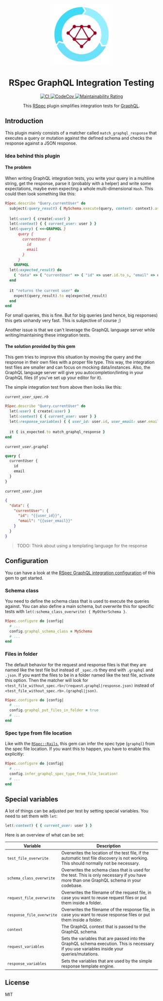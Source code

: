 <p align="center">
  <img src="logo.png" width="200" \>
</p>

<h1 align="center">RSpec GraphQL Integration Testing</h1>

<p align="center">
  <a href="https://github.com/peterfication/rspec-graphql-integration/actions?query=branch%3Amain+">
    <img alt="CI" src="https://github.com/peterfication/rspec-graphql-integration/actions/workflows/ci.yml/badge.svg" \>
  </a>
  <a href="https://codecov.io/gh/peterfication/rspec-graphql-integration">
    <img alt="CodeCov" src="https://codecov.io/gh/peterfication/rspec-graphql-integration/branch/main/graph/badge.svg?token=V5HKH4C2BA" \>
  </a>
  <a href="https://sonarcloud.io/summary/new_code?id=peterfication_rspec-graphql-integration">
    <img alt="Maintainability Rating" src="https://sonarcloud.io/api/project_badges/measure?project=peterfication_rspec-graphql-integration&metric=sqale_rating" \>
  </a>
</p>

<p align="center">
  This <a href="https://rspec.info/">RSpec</a> plugin simplifies integration tests for <a href="https://graphql-ruby.org/">GraphQL</a>.
</p>

## Introduction

This plugin mainly consists of a matcher called `match_graphql_response` that executes a query or mutation against the defined schema and checks the response against a JSON response.

### Idea behind this plugin

#### The problem

When writing GraphQL integration tests, you write your query in a multiline string, get the response, parse it (probably with a helper) and write some expectations, maybe even expecting a whole multi-dimensional `Hash`. This could then look something like this:

```ruby
RSpec.describe "Query.currentUser" do
  subject(:query_result) { MySchema.execute(query, context: context).as_json }

  let(:user) { create(:user) }
  let(:context) { { current_user: user } }
  let(:query) { <<~GRAPHQL }
      query {
        currentUser {
          id
          email
        }
      }
    GRAPHQL
  let(:expected_result) do
    { "data" => { "currentUser" => { "id" => user.id.to_s, "email" => user.email } } }.as_json
  end

  it "returns the current user" do
    expect(query_result).to eq(expected_result)
  end
end
```

For small queries, this is fine. But for big queries (and hence, big responses) this gets unhandy very fast. This is subjective of course ;)

Another issue is that we can't leverage the GraphQL language server while writing/maintaining these integration tests.

#### The solution provided by this gem

This gem tries to improve this situation by moving the query and the response in their own files with a proper file type. This way, the integration test files are smaller and can focus on mocking data/instances. Also, the GraphQL language server will give you autocompletion/linting in your GraphQL files (if you've set up your editor for it).

The simple integration test from above then looks like this:

_`current_user_spec.rb`_

```ruby
RSpec.describe "Query.currentUser" do
  let(:user) { create(:user) }
  let(:context) { { current_user: user } }
  let(:response_variables) { { user_id: user.id, user_email: user.email } }

  it { is_expected.to match_graphql_response }
end
```

_`current_user.graphql`_

```graphql
query {
  currentUser {
    id
    email
  }
}
```

_`current_user.json`_

```json
{
  "data": {
    "currentUser": {
      "id": "{{user_id}}",
      "email": "{{user_email}}"
    }
  }
}
```

> TODO: Think about using a templating language for the response

## Configuration

You can have a look at the [RSpec GraphQL integration configuration](spec/support/graphql_integration.rb) of this gem to get started.

### Schema class

You need to define the schema class that is used to execute the queries against. You can also define a main schema, but overwrite this for specific tests with `let(:schema_class_overwrite) { MyOtherSchema }`.

```ruby
RSpec.configure do |config|
  # ...
  config.graphql_schema_class = MySchema
  # ...
end
```

### Files in folder

The default behavior for the request and response files is that they are named like the test file but instead of `_spec.rb` they end with `.graphql` and `.json`. If you want the files to be in a folder named like the test file, activate this option. Then the matcher will look for `<test_file_without_spec.rb>/(request.graphql|response.json)` instead of `<test_file_without_spec.rb>.(graphql|json)`.

```ruby
RSpec.configure do |config|
  # ...
  config.graphql_put_files_in_folder = true
  # ...
end
```

### Spec type from file location

Like with the [`RSpec::Rails`](https://github.com/rspec/rspec-rails), this gem can infer the spec type (`graphql`) from the spec file location. If you want this to happen, you have to enable this explicitly:

```ruby
RSpec.configure do |config|
  # ...
  config.infer_graphql_spec_type_from_file_location!
  # ...
end
```

## Special variables

A lot of things can be adjusted per test by setting special variables. You need to set them with `let`:

```ruby
let(:context) { { current_user: user } }
```

Here is an overview of what can be set:

| Variable                  | Description                                                                                                                                 |
| ------------------------- | ------------------------------------------------------------------------------------------------------------------------------------------- |
| `test_file_overwrite`     | Overwrites the location of the test file, if the automatic test file discovery is not working. This should normally not be necessary.       |
| `schema_class_overwrite`  | Overwrites the schema class that is used for the test. This is only necessary if you have more than one GraphQL schema in your codebase.    |
| `request_file_overwrite`  | Overwrites the filename of the request file, in case you want to reuse request files or put them inside a folder.                           |
| `response_file_overwrite` | Overwrites the filename of the response file, in case you want to reuse response files or put them inside a folder.                         |
| `context`                 | The GraphQL context that is passed to the GraphQL schema.                                                                                   |
| `request_variables`       | Sets the variables that are passed into the GraphQL schema execution. This is necessary if you use variables inside your queries/mutations. |
| `response_variables`      | Sets the variables that are used by the simple response template engine.                                                                    |

## License

MIT
